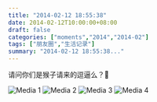 ```yaml
---
title: "2014-02-12 18:55:38"
date: 2014-02-12T10:00:00+08:00
draft: false
categories: ["moments","2014","2014-02"]
tags: ["朋友圈","生活记录"]
summary: "2014-02-12 18:55:38..."
---
```


请问你们是猴子请来的逗逼么？

![Media 1](/Moments/photos/2014-02-12/201402121855380.jpg)
![Media 2](/Moments/photos/2014-02-12/201402121855381.jpg)
![Media 3](/Moments/photos/2014-02-12/201402121855382.jpg)
![Media 4](/Moments/photos/2014-02-12/201402121855383.jpg)
